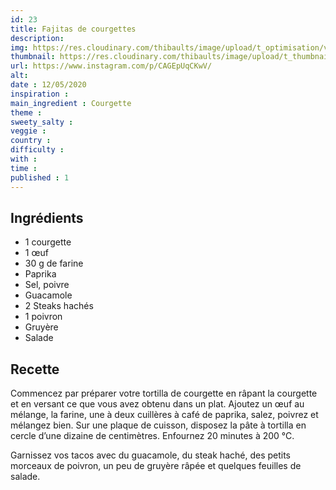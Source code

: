 ```yaml
---
id: 23
title: Fajitas de courgettes
description: 
img: https://res.cloudinary.com/thibaults/image/upload/t_optimisation/v1600518045/Recipes/20200512_fajitas_courgettes.jpg
thumbnail: https://res.cloudinary.com/thibaults/image/upload/t_thumbnail_josie/v1600518045/Recipes/20200512_fajitas_courgettes.jpg
url: https://www.instagram.com/p/CAGEpUqCKwV/
alt: 
date : 12/05/2020
inspiration :
main_ingredient : Courgette
theme : 
sweety_salty : 
veggie : 
country :
difficulty :
with : 
time : 
published : 1
---
```


## Ingrédients
 - 1 courgette
 - 1 œuf
 - 30 g de farine
 - Paprika
 - Sel, poivre
 - Guacamole
 - 2 Steaks hachés
 - 1 poivron
 - Gruyère
 - Salade

## Recette
Commencez par préparer votre tortilla de courgette en râpant la courgette et en versant ce que vous avez obtenu dans un plat. Ajoutez un œuf au mélange, la farine, une à deux cuillères à café de paprika, salez, poivrez et mélangez bien. Sur une plaque de cuisson, disposez la pâte à tortilla en cercle d’une dizaine de centimètres. Enfournez 20 minutes à 200 °C.

Garnissez vos tacos avec du guacamole, du steak haché, des petits morceaux de poivron, un peu de gruyère râpée et quelques feuilles de salade.